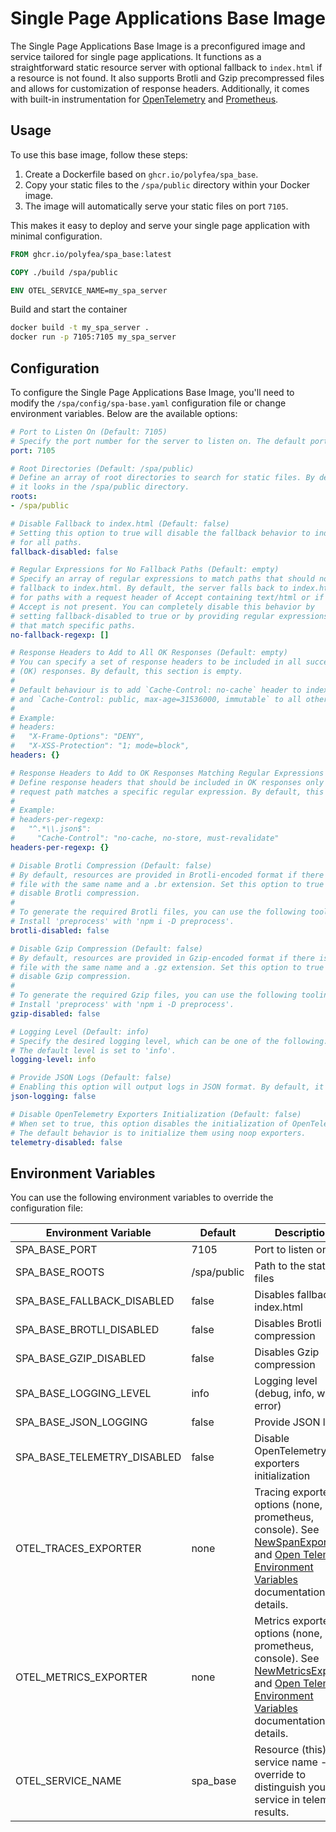 # Single Page Applications Base Image

The Single Page Applications Base Image is a preconfigured image and service tailored for single page applications. It functions as a straightforward static resource server with optional fallback to `index.html` if a resource is not found. It also supports Brotli and Gzip precompressed files and allows for customization of response headers. Additionally, it comes with built-in instrumentation for [OpenTelemetry](https://opentelemetry.io/) and [Prometheus](https://prometheus.io/).

## Usage

To use this base image, follow these steps:

1. Create a Dockerfile based on `ghcr.io/polyfea/spa_base`.
2. Copy your static files to the `/spa/public` directory within your Docker image.
3. The image will automatically serve your static files on port `7105`.

This makes it easy to deploy and serve your single page application with minimal configuration.

```Dockerfile
FROM ghcr.io/polyfea/spa_base:latest

COPY ./build /spa/public

ENV OTEL_SERVICE_NAME=my_spa_server
```

Build and start the container

```bash
docker build -t my_spa_server .
docker run -p 7105:7105 my_spa_server
```

## Configuration

To configure the Single Page Applications Base Image, you'll need to modify the `/spa/config/spa-base.yaml` configuration file or change environment variables. Below are the available options:

```yaml
# Port to Listen On (Default: 7105)
# Specify the port number for the server to listen on. The default port is 7105.
port: 7105

# Root Directories (Default: /spa/public)
# Define an array of root directories to search for static files. By default,
# it looks in the /spa/public directory.
roots: 
- /spa/public

# Disable Fallback to index.html (Default: false)
# Setting this option to true will disable the fallback behavior to index.html
# for all paths.
fallback-disabled: false

# Regular Expressions for No Fallback Paths (Default: empty)
# Specify an array of regular expressions to match paths that should not
# fallback to index.html. By default, the server falls back to index.html
# for paths with a request header of Accept containing text/html or if
# Accept is not present. You can completely disable this behavior by
# setting fallback-disabled to true or by providing regular expressions
# that match specific paths.
no-fallback-regexp: []

# Response Headers to Add to All OK Responses (Default: empty)
# You can specify a set of response headers to be included in all successful
# (OK) responses. By default, this section is empty.
# 
# Default behaviour is to add `Cache-Control: no-cache` header to index.html responses, 
# and `Cache-Control: public, max-age=31536000, immutable` to all other responses.
# 
# Example:
# headers:
#   "X-Frame-Options": "DENY",
#   "X-XSS-Protection": "1; mode=block",
headers: {}

# Response Headers to Add to OK Responses Matching Regular Expressions (Default: empty)
# Define response headers that should be included in OK responses only when the
# request path matches a specific regular expression. By default, this section is empty.
# 
# Example:
# headers-per-regexp:
#   "^.*\\.json$":
#     "Cache-Control": "no-cache, no-store, must-revalidate"
headers-per-regexp: {}

# Disable Brotli Compression (Default: false)
# By default, resources are provided in Brotli-encoded format if there is a
# file with the same name and a .br extension. Set this option to true to 
# disable Brotli compression.
#
# To generate the required Brotli files, you can use the following tooling:
# Install 'preprocess' with 'npm i -D preprocess'.
brotli-disabled: false

# Disable Gzip Compression (Default: false)
# By default, resources are provided in Gzip-encoded format if there is a
# file with the same name and a .gz extension. Set this option to true to 
# disable Gzip compression.
#
# To generate the required Gzip files, you can use the following tooling:
# Install 'preprocess' with 'npm i -D preprocess'.
gzip-disabled: false

# Logging Level (Default: info)
# Specify the desired logging level, which can be one of the following: debug, info, warn, error. 
# The default level is set to 'info'.
logging-level: info

# Provide JSON Logs (Default: false)
# Enabling this option will output logs in JSON format. By default, it is disabled.
json-logging: false

# Disable OpenTelemetry Exporters Initialization (Default: false)
# When set to true, this option disables the initialization of OpenTelemetry exporters. 
# The default behavior is to initialize them using noop exporters.
telemetry-disabled: false
```

## Environment Variables

You can use the following environment variables to override the configuration file:

| Environment Variable             | Default    | Description                                                   |
| -------------------------------- | ---------- | ------------------------------------------------------------- |
| SPA_BASE_PORT                    | 7105       | Port to listen on                                             |
| SPA_BASE_ROOTS                   | /spa/public | Path to the static files                                      |
| SPA_BASE_FALLBACK_DISABLED       | false      | Disables fallbacks to index.html                             |
| SPA_BASE_BROTLI_DISABLED         | false      | Disables Brotli compression                                   |
| SPA_BASE_GZIP_DISABLED           | false      | Disables Gzip compression                                     |
| SPA_BASE_LOGGING_LEVEL           | info       | Logging level (debug, info, warn, error)                      |
| SPA_BASE_JSON_LOGGING            | false      | Provide JSON logs                                            |
| SPA_BASE_TELEMETRY_DISABLED      | false      | Disable OpenTelemetry exporters initialization                |
| OTEL_TRACES_EXPORTER             | none       | Tracing exporter options (none, otlp, prometheus, console). See [NewSpanExporter](https://pkg.go.dev/go.opentelemetry.io/contrib/exporters/autoexport#NewSpanExporter) and [Open Telemetry Environment Variables](https://opentelemetry.io/docs/specs/otel/configuration/sdk-environment-variables/) documentation for details. |
| OTEL_METRICS_EXPORTER            | none       | Metrics exporter options (none, otlp, prometheus, console). See [NewMetricsExporter](https://pkg.go.dev/go.opentelemetry.io/contrib/exporters/autoexport#NewMetricReader) and [Open Telemetry Environment Variables](https://opentelemetry.io/docs/specs/otel/configuration/sdk-environment-variables/) documentation for details. |
| OTEL_SERVICE_NAME                | spa_base   | Resource (this) service name - override to distinguish your service in telemetry results. |
